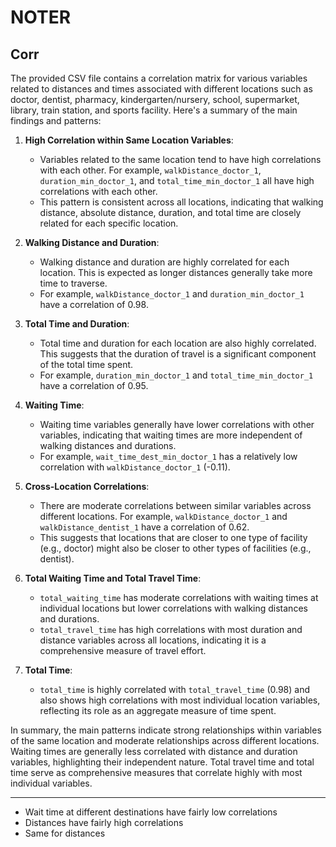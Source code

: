 # NOTER

## Corr

The provided CSV file contains a correlation matrix for various variables related to distances and times associated with different locations such as doctor, dentist, pharmacy, kindergarten/nursery, school, supermarket, library, train station, and sports facility. Here's a summary of the main findings and patterns:

1. **High Correlation within Same Location Variables**:
   - Variables related to the same location tend to have high correlations with each other. For example, `walkDistance_doctor_1`, `duration_min_doctor_1`, and `total_time_min_doctor_1` all have high correlations with each other.
   - This pattern is consistent across all locations, indicating that walking distance, absolute distance, duration, and total time are closely related for each specific location.

2. **Walking Distance and Duration**:
   - Walking distance and duration are highly correlated for each location. This is expected as longer distances generally take more time to traverse.
   - For example, `walkDistance_doctor_1` and `duration_min_doctor_1` have a correlation of 0.98.

3. **Total Time and Duration**:
   - Total time and duration for each location are also highly correlated. This suggests that the duration of travel is a significant component of the total time spent.
   - For example, `duration_min_doctor_1` and `total_time_min_doctor_1` have a correlation of 0.95.

4. **Waiting Time**:
   - Waiting time variables generally have lower correlations with other variables, indicating that waiting times are more independent of walking distances and durations.
   - For example, `wait_time_dest_min_doctor_1` has a relatively low correlation with `walkDistance_doctor_1` (-0.11).

5. **Cross-Location Correlations**:
   - There are moderate correlations between similar variables across different locations. For example, `walkDistance_doctor_1` and `walkDistance_dentist_1` have a correlation of 0.62.
   - This suggests that locations that are closer to one type of facility (e.g., doctor) might also be closer to other types of facilities (e.g., dentist).

6. **Total Waiting Time and Total Travel Time**:
   - `total_waiting_time` has moderate correlations with waiting times at individual locations but lower correlations with walking distances and durations.
   - `total_travel_time` has high correlations with most duration and distance variables across all locations, indicating it is a comprehensive measure of travel effort.

7. **Total Time**:
   - `total_time` is highly correlated with `total_travel_time` (0.98) and also shows high correlations with most individual location variables, reflecting its role as an aggregate measure of time spent.

In summary, the main patterns indicate strong relationships within variables of the same location and moderate relationships across different locations. Waiting times are generally less correlated with distance and duration variables, highlighting their independent nature. Total travel time and total time serve as comprehensive measures that correlate highly with most individual variables.



***

- Wait time at different destinations have fairly low correlations
- Distances have fairly high correlations
- Same for distances